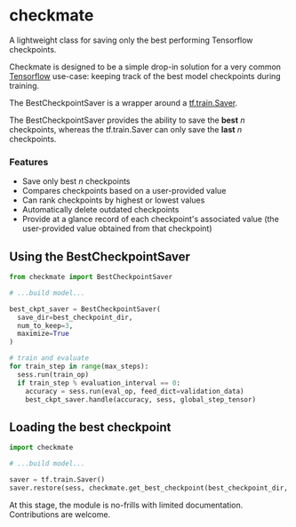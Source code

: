 # checkmate
A lightweight class for saving only the best performing Tensorflow checkpoints.

Checkmate is designed to be a simple drop-in solution for a very common [Tensorflow](https://www.tensorflow.org/) use-case: keeping track of the best model checkpoints during training.


The BestCheckpointSaver is a wrapper around a [tf.train.Saver](https://www.tensorflow.org/api_docs/python/tf/train/Saver).

The BestCheckpointSaver provides the ability to save the **best** *n* checkpoints, whereas the tf.train.Saver can only save the **last** *n* checkpoints.

### Features
* Save only best *n* checkpoints
* Compares checkpoints based on a user-provided value
* Can rank checkpoints by highest or lowest values
* Automatically delete outdated checkpoints
* Provide at a glance record of each checkpoint's associated value (the user-provided value obtained from that checkpoint)

## Using the BestCheckpointSaver
```python
from checkmate import BestCheckpointSaver

# ...build model...

best_ckpt_saver = BestCheckpointSaver(
  save_dir=best_checkpoint_dir,
  num_to_keep=3,
  maximize=True
)

# train and evaluate
for train_step in range(max_steps):
  sess.run(train_op)
  if train_step % evaluation_interval == 0:
    accuracy = sess.run(eval_op, feed_dict=validation_data)
    best_ckpt_saver.handle(accuracy, sess, global_step_tensor)
```

## Loading the best checkpoint
```python
import checkmate

# ...build model...

saver = tf.train.Saver()
saver.restore(sess, checkmate.get_best_checkpoint(best_checkpoint_dir, maximize=True))
```

At this stage, the module is no-frills with limited documentation.  Contributions are welcome.
